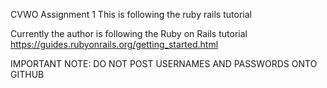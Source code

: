  CVWO Assignment 1
This is following the ruby rails tutorial

Currently the author is following the Ruby on Rails tutorial
https://guides.rubyonrails.org/getting_started.html

IMPORTANT NOTE:
DO NOT POST USERNAMES AND PASSWORDS ONTO GITHUB
